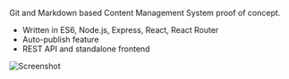 Git and Markdown based Content Management System proof of concept.
  * Written in ES6, Node.js, Express, React, React Router
  * Auto-publish feature
  * REST API and standalone frontend

![Screenshot](https://loicdescotte.github.io/gm-CMS/screenshot.png)
